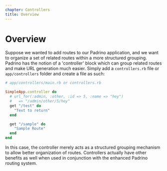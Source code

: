 ```yaml
---
chapter: Controllers
title: Overview
---
```


# Overview

Suppose we wanted to add routes to our Padrino application, and we want to
organize a set of related routes within a more structured grouping. Padrino has
the notion of a 'controller' block which can group related routes and make URL
generation much easier. Simply add a `controllers.rb` file or `app/controllers`
folder and create a file as such:

```ruby
# app/controllers/main.rb or controllers.rb

SimpleApp.controller do
  # url_for(:admin, :other, :id => 5, :name => "hey")
  #   => "/admin/other/5/hey"
  get "/test" do
    "Text to return"
  end

  get "/sample" do
    "Sample Route"
  end
end
```

In this case, the controller merely acts as a structured grouping mechanism to
allow better organization of routes. Controllers actually have other benefits as
well when used in conjunction with the enhanced Padrino routing system.
